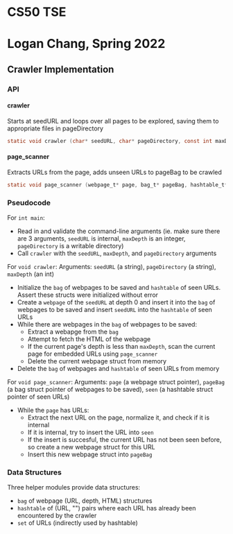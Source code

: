 # CS50 TSE
# Logan Chang, Spring 2022

## Crawler Implementation

### API

#### crawler
Starts at seedURL and loops over all pages to be explored, saving them to appropriate files in pageDirectory
```c 
static void crawler (char* seedURL, char* pageDirectory, const int maxDepth)
```
#### page_scanner
Extracts URLs from the page, adds unseen URLs to pageBag to be crawled
```c 
static void page_scanner (webpage_t* page, bag_t* pageBag, hashtable_t* seen)
```

### Pseudocode

For `int main`:
* Read in and validate the command-line arguments (ie. make sure there are 3 arguments, `seedURL` is internal, `maxDepth` is an integer, `pageDirectory` is a writable directory)
* Call `crawler` with the `seedURL`, `maxDepth`, and `pageDirectory` arguments

For `void crawler`:
Arguments: `seedURL` (a string), `pageDirectory` (a string), `maxDepth` (an int)
* Initialize the `bag` of webpages to be saved and `hashtable` of seen URLs. Assert these structs were initialized without error
* Create a `webpage` of the `seedURL` at depth 0 and insert it into the `bag` of webpages to be saved and insert `seedURL` into the `hashtable` of seen URLs
* While there are webpages in the `bag` of webpages to be saved:
    * Extract a webapge from the `bag`
    * Attempt to fetch the HTML of the webpage
    * If the current page's depth is less than `maxDepth`, scan the current page for embedded URLs using `page_scanner`
    * Delete the current webpage struct from memory
* Delete the `bag` of webpages and `hashtable` of seen URLs from memory

For `void page_scanner`:
Arguments: `page` (a webpage struct pointer), `pageBag` (a bag struct pointer of webpages to be saved), `seen` (a hashtable struct pointer of seen URLs)
* While the `page` has URLs:
    * Extract the next URL on the page, normalize it, and check if it is internal
    * If it is internal, try to insert the URL into `seen`
    * If the insert is succesful, the current URL has not been seen before, so create a new webpage struct for this URL
    * Insert this new webpage struct into `pageBag`

### Data Structures
Three helper modules provide data structures:
* `bag` of webpage (URL, depth, HTML) structures
* `hashtable` of (URL, "") pairs where each URL has already been encountered by the crawler
* `set` of URLs (indirectly used by hashtable)